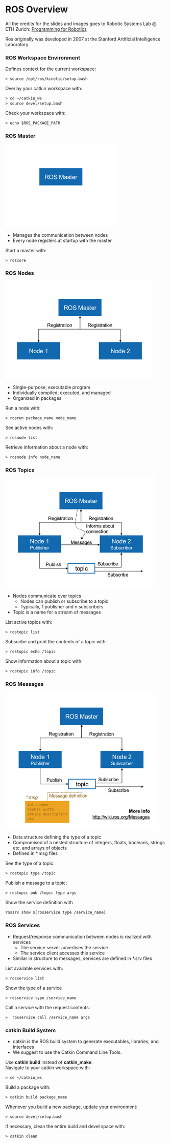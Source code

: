 [img01]: ./images/ros_master.png "Ros Master"
[img02]: ./images/ros_nodes.png "Ros Nodes"
[img03]: ./images/ros_topics.png "Ros Topics"
[img04]: ./images/ros_messages.png "Ros Messages"

# ROS Overview

All the credits for the slides and images goes to Robotic Systems Lab @ ETH Zurich:  [Programming for Robotics](http://www.rsl.ethz.ch/education-students/lectures/ros.html)

Ros originally was developed in 2007 at the Stanford Artificial Intelligence Laboratory

### ROS Workspace Environment

Defines context for the current workspace:
```
> source /opt/ros/kinetic/setup.bash
```
Overlay your catkin workspace with:
```
> cd ~/catkin_ws
> source devel/setup.bash
```
Check your workspace with:
```
> echo $ROS_PACKAGE_PATH
```

### ROS Master
![alt text][img01]

* Manages the communication between nodes
* Every node registers at startup with the master

Start a master with:
```
> roscore
```

### ROS Nodes
![alt text][img02]

* Single-purpose, executable program
* Individually compiled, executed, and managed
* Organized in packages

Run a node with:
```
> rosrun package_name node_name
```
See active nodes with:
```
> rosnode list
```
Retrieve information about a node with:
```
> rosnode info node_name
```

### ROS Topics
![alt text][img03]

* Nodes communicate over topics
    * Nodes can publish or subscribe to a topic
    * Typically, 1 publisher and n subscribers
* Topic is a name for a stream of messages

List active topics with:
```
> rostopic list
```
Subscribe and print the contents of a topic with:
```
> rostopic echo /topic
```
Show information about a topic with:
```
> rostopic info /topic
```

### ROS Messages
![alt text][img04]

* Data structure defining the type of a topic
* Compromised of a nested structure of integers, floats, booleans, strings etc. and arrays of objects
* Defined in *.msg files

See the type of a topic:
```
> rostopic type /topic
```
Publish a message to a topic:
```
> rostopic pub /topic type args
```
Show the service definition with
```
rossrv show $(rosservice type /service_name)
```

### ROS Services
* Request/response communication between nodes is realized with services
    * The service server advertises the service
    * The service client accesses this service
* Similar in structure to messages, services are defined in *.srv files

List available services with:
```
> rosservice list
```
Show the type of a service
```
> rosservice type /service_name
```
Call a service with the request contents:
```
>  rosservice call /service_name args
```

### catkin Build System

* catkin is the ROS build system to generate executables, libraries, and interfaces
* We suggest to use the Catkin Command Line Tools.  

Use **catkin build** instead of **catkin_make**.  
Navigate to your catkin workspace with:
```
> cd ~/catkin_ws
```
Build a package with:
```
> catkin build package_name
```
Whenever you build a new package, update your environment:
```
> source devel/setup.bash
```
If necessary, clean the entire build and devel space with:
```
> catkin clean
```
